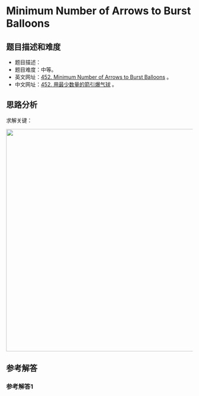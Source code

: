 # Minimum Number of Arrows to Burst Balloons

## 题目描述和难度
+ 题目描述：
+ 题目难度：中等。
+ 英文网址：[452. Minimum Number of Arrows to Burst Balloons](https://leetcode.com/problems/minimum-number-of-arrows-to-burst-balloons/description/)  。
+ 中文网址：[452. 用最少数量的箭引爆气球](https://leetcode-cn.com/problems/minimum-number-of-arrows-to-burst-balloons/description/)  。
## 思路分析
求解关键：

<img src="https://liweiwei1419.github.io/images/leetcode-solution/" width="600">

## 参考解答
### 参考解答1

```java

```